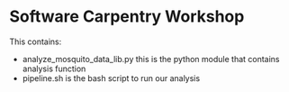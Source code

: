 Software Carpentry Workshop
===========================

This contains:

* analyze_mosquito_data_lib.py this is the python module that contains analysis function
* pipeline.sh is the bash script to run our analysis

